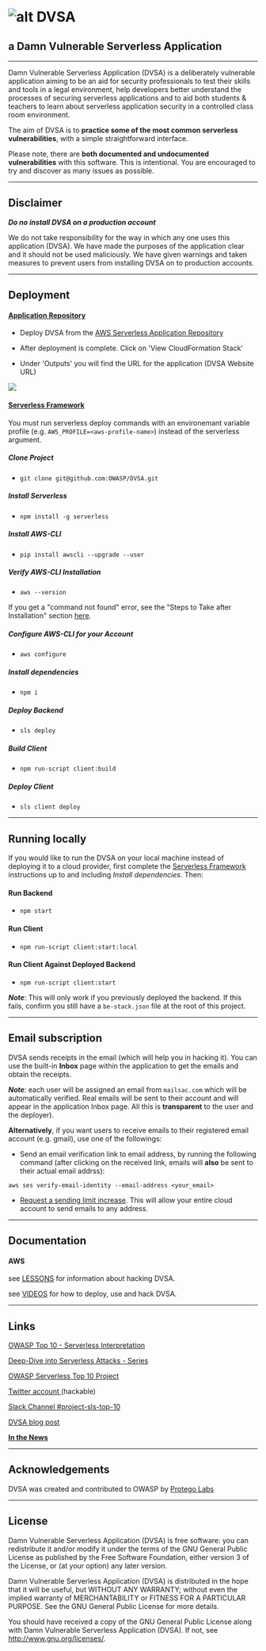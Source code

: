 
# ![alt DVSA](https://i.imgur.com/Z4L7MqL.png)

## a Damn Vulnerable Serverless Application 

- - -
Damn Vulnerable Serverless Application (DVSA) is a deliberately vulnerable application aiming to be an aid for security professionals to test their skills and tools in a legal environment, help developers better understand the processes of securing serverless applications and to aid both students & teachers to learn about serverless application security in a controlled class room environment.

The aim of DVSA is to **practice some of the most common serverless vulnerabilities**, with a simple straightforward interface.

Please note, there are **both documented and undocumented vulnerabilities** with this software. This is intentional. You are encouraged to try and discover as many issues as possible.




- - - 
## Disclaimer

***Do no install DVSA on a production account***

We do not take responsibility for the way in which any one uses this application (DVSA). We have made the purposes of the application clear and it should not be used maliciously. We have given warnings and taken measures to prevent users from installing DVSA on to production accounts.


- - -
## Deployment

#### [Application Repository](AWS/VIDEOS/reo_deploy.mp4)
- Deploy DVSA from the [AWS Serverless Application Repository](https://serverlessrepo.aws.amazon.com/applications/arn:aws:serverlessrepo:us-east-1:889485553959:applications~DVSA)

- After deployment is complete. Click on 'View CloudFormation Stack'

- Under 'Outputs' you will find the URL for the application (DVSA Website URL)


![](https://i.imgur.com/ZfjEyiM.png)
#### [Serverless Framework](AWS/VIDEOS/serverless_deploy.mp4)

You must run serverless deploy commands with an environemant variable profile (e.g. `AWS_PROFILE=<aws-profile-name>`) instead of the serverless argument.

##### Clone Project
- `git clone git@github.com:OWASP/DVSA.git`

##### Install Serverless
- `npm install -g serverless`

##### Install AWS-CLI
- `pip install awscli --upgrade --user`

##### Verify AWS-CLI Installation
- `aws --version`

If you get a "command not found" error, see the "Steps to Take after Installation" section [here](https://docs.aws.amazon.com/cli/latest/userguide/cli-chap-install.html#install-tool-pip).

##### Configure AWS-CLI for your Account
- `aws configure`

##### Install dependencies
- `npm i`

##### Deploy Backend
- `sls deploy` 

##### Build Client
- `npm run-script client:build` 

##### Deploy Client
- `sls client deploy` 

- - -
## Running locally

If you would like to run the DVSA on your local machine instead of deploying it to a cloud provider, first complete the [Serverless Framework](#serverless-framework) instructions up to and including *Install dependencies*. Then:

#### Run Backend
- `npm start` 

#### Run Client
- `npm run-script client:start:local` 

#### Run Client Against Deployed Backend
- `npm run-script client:start` 

**_Note_**: This will only work if you previously deployed the backend. If this fails, confirm you still have a `be-stack.json` file at the root of this project.

- - - 
## Email subscription

DVSA sends receipts in the email (which will help you in hacking it). You can use the built-in **Inbox** page within the application to get the emails and obtain the receipts.

**_Note_**: each user will be assigned an email from `mailsac.com` which will be automatically verified. Real emails will be sent to their account and will appear in the application Inbox page. All this is **transparent** to the user and the deployer).

**Alternatively**, if you want users to receive emails to their registered email account (e.g. gmail), use one of the followings:

- Send an email verification link to email address, by running the following command (after clicking on the received link, emails will **also** be sent to their actual email addrss):

`aws ses verify-email-identity --email-address <your_email>`

- [Request a sending limit increase](https://console.aws.amazon.com/support/v1#/case/create?issueType=service-limit-increase&limitType=service-code-ses). This will allow your entire cloud account to send emails to any address.


- - - 
## Documentation

#### AWS ####

see [LESSONS](AWS/LESSONS/README.md) for information about hacking DVSA.

see [VIDEOS](AWS/VIDEOS) for how to deploy, use and hack DVSA.


- - - 
## Links
[OWASP Top 10 - Serverless Interpretation](https://github.com/OWASP/Serverless-Top-10-Project/blob/master/README.md)

[Deep-Dive into Serverless Attacks - Series](https://www.protego.io/category/a-deep-dive-into-serverless-attacks/)

[OWASP Serverless Top 10 Project](https://www.owasp.org/index.php/OWASP_Serverless_Top_10_Project)

[Twitter account ](https://twitter.com/DVSAowasp) (hackable)

[Slack Channel #project-sls-top-10](https://owasp.slack.com/join/shared_invite/enQtNDI5MzgxMDQ2MTAwLTEyNzIzYWQ2NDZiMGIwNmJhYzYxZDJiNTM0ZmZiZmJlY2EwZmMwYjAyNmJjNzQxNzMyMWY4OTk3ZTQ0MzFhMDY)

[DVSA blog post](https://www.protego.io/level-up-on-security-with-the-new-damn-vulnerable-serverless-app/)

[**In the News**](news.md)


- - -
## Acknowledgements
DVSA was created and contributed to OWASP by [Protego Labs](https://protego.io)


- - -
## License
Damn Vulnerable Serverless Application (DVSA) is free software: you can redistribute it and/or modify it under the terms of the GNU General Public License as published by the Free Software Foundation, either version 3 of the License, or (at your option) any later version.

Damn Vulnerable Serverless Application (DVSA) is distributed in the hope that it will be useful, but WITHOUT ANY WARRANTY; without even the implied warranty of MERCHANTABILITY or FITNESS FOR A PARTICULAR PURPOSE.  See the GNU General Public License for more details.

You should have received a copy of the GNU General Public License along with Damn Vulnerable Serverless Application (DVSA).  If not, see http://www.gnu.org/licenses/.

